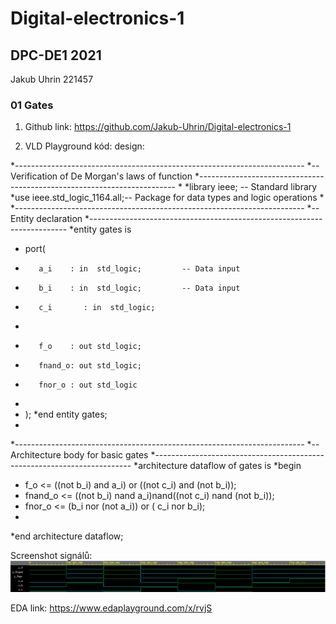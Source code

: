 # Digital-electronics-1
## DPC-DE1  2021
Jakub Uhrin 221457
### 01 Gates

1. Github link: https://github.com/Jakub-Uhrin/Digital-electronics-1

2. VLD Playground kód:
design:

*------------------------------------------------------------------------
*--Verification of De Morgan's laws of function
*------------------------------------------------------------------------
*
*library ieee;               -- Standard library
*use ieee.std_logic_1164.all;-- Package for data types and logic operations
*
*------------------------------------------------------------------------
*-- Entity declaration 
*------------------------------------------------------------------------
*entity gates is
*    port(
*        a_i    : in  std_logic;         -- Data input
*        b_i    : in  std_logic;         -- Data input
*        c_i	   : in  std_logic;
*       
*        f_o    : out std_logic; 
*        fnand_o: out std_logic;
*        fnor_o : out std_logic
*       
*   );
*end entity gates;
*
*------------------------------------------------------------------------
*-- Architecture body for basic gates
*------------------------------------------------------------------------
*architecture dataflow of gates is
*begin
*    f_o     <= ((not b_i) and a_i) or ((not c_i) and (not b_i));
*    fnand_o <= ((not b_i) nand a_i)nand((not c_i) nand (not b_i));
*   fnor_o  <= (b_i nor (not a_i)) or ( c_i nor b_i);
*
*end architecture dataflow;

Screenshot signálů:
![Screenshot](images/signals.png)

EDA link: https://www.edaplayground.com/x/rvjS
